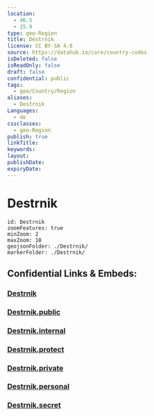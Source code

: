 ```yaml
---
location:
  - 46.5
  - 15.9
type: geo-Region
title: Destrnik
license: CC BY-SA 4.0
source: https://datahub.io/core/country-codes
isDeleted: false
isReadOnly: false
draft: false
confidential: public
tags:
  - geo/Country/Region
aliases:
  - Destrnik
Languages:
  - de
cssclasses:
  - geo-Region
publish: true
linkTitle:
keywords:
layout:
publishDate:
expiryDate:
---
```


# Destrnik

```leaflet
id: Destrnik
zoomFeatures: true 
minZoom: 2 
maxZoom: 18
geojsonFolder: ./Destrnik/
markerFolder: ./Destrnik/
```


## Confidential Links & Embeds: 

### [Destrnik](/_Standards/Earth/Continent/Europe/Europe~Central/Slovenia/Regions~Slovenia/Podravska/counties~Podravska/Destrnik.md) 

### [Destrnik.public](/_public/Earth/Continent/Europe/Europe~Central/Slovenia/Regions~Slovenia/Podravska/counties~Podravska/Destrnik.public.md) 

### [Destrnik.internal](/_internal/Earth/Continent/Europe/Europe~Central/Slovenia/Regions~Slovenia/Podravska/counties~Podravska/Destrnik.internal.md) 

### [Destrnik.protect](/_protect/Earth/Continent/Europe/Europe~Central/Slovenia/Regions~Slovenia/Podravska/counties~Podravska/Destrnik.protect.md) 

### [Destrnik.private](/_private/Earth/Continent/Europe/Europe~Central/Slovenia/Regions~Slovenia/Podravska/counties~Podravska/Destrnik.private.md) 

### [Destrnik.personal](/_personal/Earth/Continent/Europe/Europe~Central/Slovenia/Regions~Slovenia/Podravska/counties~Podravska/Destrnik.personal.md) 

### [Destrnik.secret](/_secret/Earth/Continent/Europe/Europe~Central/Slovenia/Regions~Slovenia/Podravska/counties~Podravska/Destrnik.secret.md)

